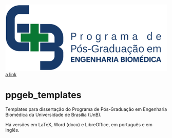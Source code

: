 ![GitHub Logo](versao_em_portugues_latex/figuras/ppgeb.png)
[a link](http://fga.unb.br/pgengbiomedica)
# ppgeb_templates

Templates para dissertação do Programa de Pós-Graduação em Engenharia Biomédica da Universidade de Brasília (UnB).

Há versões em LaTeX, Word (docx) e LibreOffice, em português e em inglês.
